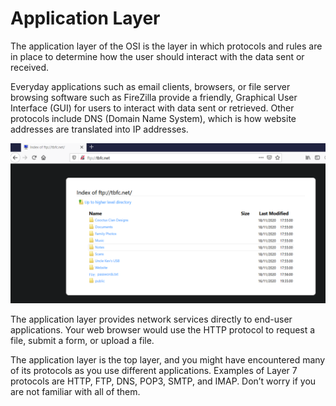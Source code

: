 # Application Layer

The application layer of the OSI is the layer in which protocols and rules are in place to determine how the user should interact with the data sent or received.

Everyday applications such as email clients, browsers, or file server browsing software such as FireZilla provide a friendly, Graphical User Interface (GUI) for users to interact with data sent or retrieved. Other protocols include DNS (Domain Name System), which is how website addresses are translated into IP addresses.

![browser.png](../../_resources/browser.png)

The application layer provides network services directly to end-user applications. Your web browser would use the HTTP protocol to request a file, submit a form, or upload a file.

The application layer is the top layer, and you might have encountered many of its protocols as you use different applications. Examples of Layer 7 protocols are HTTP, FTP, DNS, POP3, SMTP, and IMAP. Don’t worry if you are not familiar with all of them.